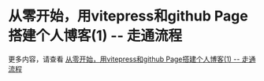 # 从零开始，用vitepress和github Page搭建个人博客(1) -- 走通流程

更多内容，请查看 [从零开始，用vitepress和github Page搭建个人博客(1) -- 走通流程](https://juejin.cn/post/7468524354437120015)